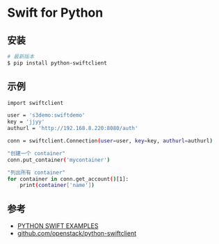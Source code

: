 # Swift for Python

## 安装

```bash
# 最新版本
$ pip install python-swiftclient
```

## 示例

```bash
import swiftclient

user = 's3demo:swiftdemo'
key = 'jjyy'
authurl = 'http://192.168.8.220:8080/auth'

conn = swiftclient.Connection(user=user, key=key, authurl=authurl)

"创建一个 container"
conn.put_container('mycontainer')

"列出所有 container"
for container in conn.get_account()[1]:
    print(container['name'])
```

## 参考

* [PYTHON SWIFT EXAMPLES](http://docs.ceph.com/docs/jewel/radosgw/swift/python/)
* [github.com/openstack/python-swiftclient](https://github.com/openstack/python-swiftclient)